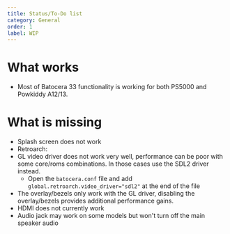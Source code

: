 ```yaml
---
title: Status/To-Do list
category: General
order: 1
label: WIP
---
```


# What works
* Most of Batocera 33 functionality is working for both PS5000 and Powkiddy A12/13.

# What is missing
* Splash screen does not work
* Retroarch:
 * GL video driver does not work very well, performance can be poor with some core/roms combinations. In those cases use the SDL2 driver instead.
   * Open the ``batocera.conf`` file and add ``global.retroarch.video_driver="sdl2"`` at the end of the file
 * The overlay/bezels only work with the GL driver, disabling the overlay/bezels provides additional performance gains.
 * HDMI does not currently work
 * Audio jack may work on some models but won't turn off the main speaker audio
